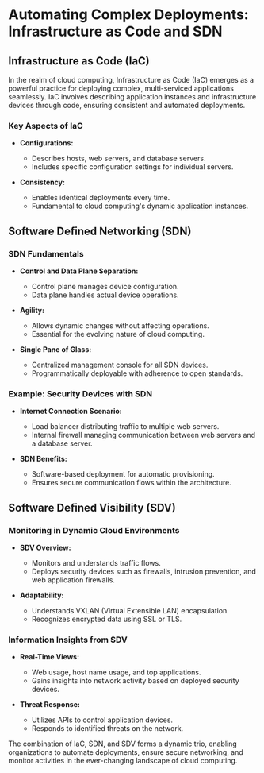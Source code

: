 # Automating Complex Deployments: Infrastructure as Code and SDN

## Infrastructure as Code (IaC)

In the realm of cloud computing, Infrastructure as Code (IaC) emerges as a powerful practice for deploying complex, multi-serviced applications seamlessly. IaC involves describing application instances and infrastructure devices through code, ensuring consistent and automated deployments.

### Key Aspects of IaC

- **Configurations:**
    - Describes hosts, web servers, and database servers.
    - Includes specific configuration settings for individual servers.

- **Consistency:**
    - Enables identical deployments every time.
    - Fundamental to cloud computing's dynamic application instances.

## Software Defined Networking (SDN)

### SDN Fundamentals

- **Control and Data Plane Separation:**
    - Control plane manages device configuration.
    - Data plane handles actual device operations.

- **Agility:**
    - Allows dynamic changes without affecting operations.
    - Essential for the evolving nature of cloud computing.

- **Single Pane of Glass:**
    - Centralized management console for all SDN devices.
    - Programmatically deployable with adherence to open standards.

### Example: Security Devices with SDN

- **Internet Connection Scenario:**
    - Load balancer distributing traffic to multiple web servers.
    - Internal firewall managing communication between web servers and a database server.

- **SDN Benefits:**
    - Software-based deployment for automatic provisioning.
    - Ensures secure communication flows within the architecture.

## Software Defined Visibility (SDV)

### Monitoring in Dynamic Cloud Environments

- **SDV Overview:**
    - Monitors and understands traffic flows.
    - Deploys security devices such as firewalls, intrusion prevention, and web application firewalls.

- **Adaptability:**
    - Understands VXLAN (Virtual Extensible LAN) encapsulation.
    - Recognizes encrypted data using SSL or TLS.

### Information Insights from SDV

- **Real-Time Views:**
    - Web usage, host name usage, and top applications.
    - Gains insights into network activity based on deployed security devices.

- **Threat Response:**
    - Utilizes APIs to control application devices.
    - Responds to identified threats on the network.

The combination of IaC, SDN, and SDV forms a dynamic trio, enabling organizations to automate deployments, ensure secure networking, and monitor activities in the ever-changing landscape of cloud computing.
